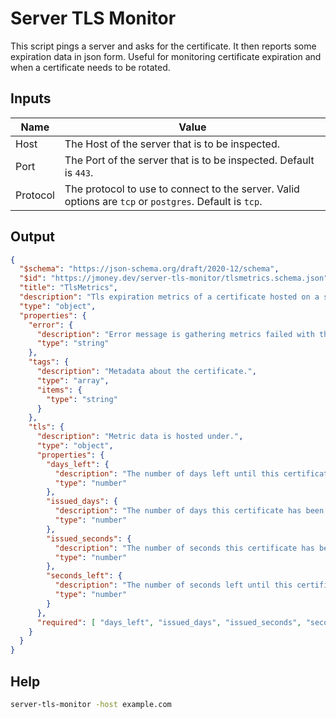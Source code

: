 # Server TLS Monitor

This script pings a server and asks for the certificate.  It then reports some expiration data in json form.  Useful
for monitoring certificate expiration and when a certificate needs to be rotated.

## Inputs

| Name     | Value                                                                                                   |
|----------|---------------------------------------------------------------------------------------------------------|
| Host     | The Host of the server that is to be inspected.                                                         |
| Port     | The Port of the server that is to be inspected. Default is `443`.                                       |
| Protocol | The protocol to use to connect to the server.  Valid options are `tcp` or `postgres`. Default is `tcp`. |

## Output

```json
{
  "$schema": "https://json-schema.org/draft/2020-12/schema",
  "$id": "https://jmoney.dev/server-tls-monitor/tlsmetrics.schema.json",
  "title": "TlsMetrics",
  "description": "Tls expiration metrics of a certificate hosted on a server.",
  "type": "object",
  "properties": {
    "error": {
      "description": "Error message is gathering metrics failed with the reason why",
      "type": "string"
    },
    "tags": {
      "description": "Metadata about the certificate.",
      "type": "array",
      "items": {
        "type": "string"
      }
    },
    "tls": {
      "description": "Metric data is hosted under.",
      "type": "object",
      "properties": {
        "days_left": {
          "description": "The number of days left until this certificate expires.",
          "type": "number"
        },
        "issued_days": {
          "description": "The number of days this certificate has been issued for.",
          "type": "number"
        },
        "issued_seconds": {
          "description": "The number of seconds this certificate has been issued for.",
          "type": "number"
        },
        "seconds_left": {
          "description": "The number of seconds left until this certificate expires.",
          "type": "number"
        }
      },
      "required": [ "days_left", "issued_days", "issued_seconds", "seconds_left" ]
    }
  }
}
```

## Help

```bash
server-tls-monitor -host example.com
```